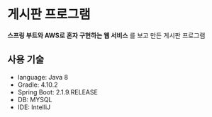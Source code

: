 # 게시판 프로그램
__스프링 부트와 AWS로 혼자 구현하는 웹 서비스__ 를 보고 만든 게시판 프로그램

## 사용 기술
- language: Java 8
- Gradle: 4.10.2
- Spring Boot: 2.1.9.RELEASE
- DB: MYSQL
- IDE: IntelliJ
